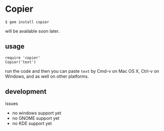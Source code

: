 # Copier

    $ gem install copier

will be available soon later.

## usage

    require 'copier'
    Copier('text')

run the code and then you can paste `text` by Cmd-v on Mac OS X, Ctrl-v on Windows, and as well on other platforms.

## development

issues

* no windows support yet
* no GNOME support yet
* no KDE support yet
